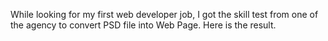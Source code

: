 While looking for my first web developer job, I got the skill test from one of the agency to convert PSD file into Web Page. Here is the result.
